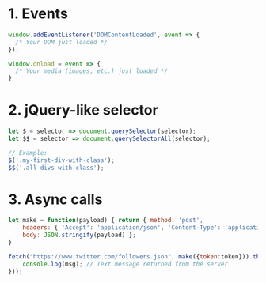 # 1. Events

```javascript
window.addEventListener('DOMContentLoaded', event => {
  /* Your DOM just loaded */
});

window.onload = event => {
  /* Your media (images, etc.) just loaded */
}

```

# 2. jQuery-like selector

```javascript
let $ = selector => document.querySelector(selector);
let $$ = selector => document.querySelectorAll(selector);

// Example:
$('.my-first-div-with-class');
$$('.all-divs-with-class');

```
# 3. Async calls

```javascript
let make = function(payload) { return { method: 'post',
    headers: { 'Accept': 'application/json', 'Content-Type': 'application/json' },
    body: JSON.stringify(payload) };
}

fetch("https://www.twitter.com/followers.json", make({token:token})).then( (response) => response.text().then(msg => {
    console.log(msg); // Text message returned from the server
}));  

```                                      
    
